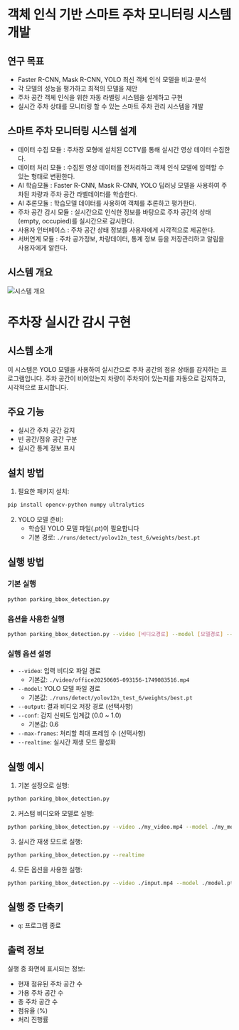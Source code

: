 # 객체 인식 기반 스마트 주차 모니터링 시스템 개발

## 연구 목표
   - Faster R-CNN, Mask R-CNN, YOLO 최신 객체 인식 모델을 비교·분석
   - 각 모델의 성능을 평가하고 최적의 모델을 제안
   - 주차 공간 객체 인식을 위한 자동 라벨링 시스템을 설계하고 구현
   - 실시간 주차 상태를 모니터링 할 수 있는 스마트 주차 관리 시스템을 개발


## 스마트 주차 모니터링 시스템 설계
   - 데이터 수집 모듈 : 주차장 모형에 설치된 CCTV를 통해 실시간 영상 데이터 수집한다. 
   - 데이터 처리 모듈 : 수집된 영상 데이터를 전처리하고 객체 인식 모델에 입력할 수 있는 형태로 변환한다.
   - AI 학습모듈 : Faster R-CNN, Mask R-CNN, YOLO 딥러닝 모델을 사용하여 주차된 차량과 주차 공간 라벨데이터를 학습한다.
   - AI 추론모듈 : 학습모델 데이터를 사용하여 객체를 추론하고 평가한다.
   - 주차 공간 감시 모듈 : 실시간으로 인식한 정보를 바탕으로 주차 공간의 상태(empty, occupied)를 실시간으로 감시한다.
   - 사용자 인터페이스 : 주차 공간 상태 정보를 사용자에게 시각적으로 제공한다.
   - 서버연계 모듈 : 주차 공가정보, 차량데이터, 통계 정보 등을 저장관리하고 알림을 사용자에게 알린다.

## 시스템 개요
![시스템 개요](보고서/시스템개요도.jpg)





# 주차장 실시간 감시 구현

## 시스템 소개

이 시스템은 YOLO 모델을 사용하여 실시간으로 주차 공간의 점유 상태를 감지하는 프로그램입니다. 주차 공간이 비어있는지 차량이 주차되어 있는지를 자동으로 감지하고, 시각적으로 표시합니다.

## 주요 기능

- 실시간 주차 공간 감지
- 빈 공간/점유 공간 구분
- 실시간 통계 정보 표시


## 설치 방법

1. 필요한 패키지 설치:
```bash
pip install opencv-python numpy ultralytics
```

2. YOLO 모델 준비:
   - 학습된 YOLO 모델 파일(.pt)이 필요합니다
   - 기본 경로: `./runs/detect/yolov12n_test_6/weights/best.pt`

## 실행 방법

### 기본 실행
```bash
python parking_bbox_detection.py
```

### 옵션을 사용한 실행
```bash
python parking_bbox_detection.py --video [비디오경로] --model [모델경로] --output [출력경로] --conf [신뢰도] --realtime
```

### 실행 옵션 설명

- `--video`: 입력 비디오 파일 경로
  - 기본값: `./video/office20250605-093156-1749083516.mp4`
- `--model`: YOLO 모델 파일 경로
  - 기본값: `./runs/detect/yolov12n_test_6/weights/best.pt`
- `--output`: 결과 비디오 저장 경로 (선택사항)
- `--conf`: 감지 신뢰도 임계값 (0.0 ~ 1.0)
  - 기본값: 0.6
- `--max-frames`: 처리할 최대 프레임 수 (선택사항)
- `--realtime`: 실시간 재생 모드 활성화

## 실행 예시

1. 기본 설정으로 실행:
```bash
python parking_bbox_detection.py
```

2. 커스텀 비디오와 모델로 실행:
```bash
python parking_bbox_detection.py --video ./my_video.mp4 --model ./my_model.pt
```

3. 실시간 재생 모드로 실행:
```bash
python parking_bbox_detection.py --realtime
```

4. 모든 옵션을 사용한 실행:
```bash
python parking_bbox_detection.py --video ./input.mp4 --model ./model.pt --output ./result.mp4 --conf 0.5 --max-frames 1000 --realtime
```

## 실행 중 단축키

- `q`: 프로그램 종료


## 출력 정보

실행 중 화면에 표시되는 정보:
- 현재 점유된 주차 공간 수
- 가용 주차 공간 수
- 총 주차 공간 수
- 점유율 (%)
- 처리 진행률

